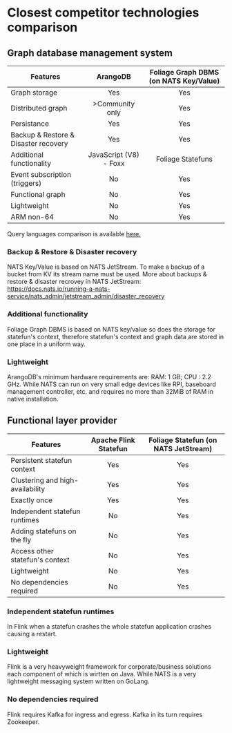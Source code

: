 # Closest competitor technologies comparison

## Graph database management system
| Features | ArangoDB | Foliage Graph DBMS (on NATS Key/Value) |
|----------|:-------------:|:------:|
| Graph storage |  Yes | Yes |
| Distributed graph |    >Community only   | Yes |
| Persistance | Yes | Yes |
| Backup & Restore & Disaster recovery | Yes | Yes |
| Additional functionality | JavaScript (V8) - Foxx | Foliage Statefuns |
| Event subscription (triggers) | No | Yes |
| Functional graph | No | Yes |
| Lightweight | No | Yes |
| ARM non-64 | No | Yes |

Query languages comparison is available [here.](./jpgql.md#comparison-with-other-graph-query-languages)

### Backup & Restore & Disaster recovery
NATS Key/Value is based on NATS JetStream. To make a backup of a bucket from KV its stream name must be used. More about backups & restore & disaster recrovey in NATS JetStream:  
https://docs.nats.io/running-a-nats-service/nats_admin/jetstream_admin/disaster_recovery

### Additional functionality
Foliage Graph DBMS is based on NATS key/value so does the storage for statefun's context, therefore statefun's context and graph data are stored in one place in a uniform way.

### Lightweight
ArangoDB's minimum hardware requirements are: RAM: 1 GB; CPU : 2.2 GHz. While NATS can run on very small edge devices like RPI, baseboard management controller, etc. and requires no more than 32MiB of RAM in native installation.

## Functional layer provider
| Features | Apache Flink Statefun | Foliage Statefun (on NATS JetStream) |
|----------|:-------------:|:------:|
| Persistent statefun context | Yes | Yes |
| Clustering and high-availability | Yes | Yes |
| Exactly once | Yes | Yes |
| Independent statefun runtimes | No | Yes |
| Adding statefuns on the fly | No | Yes |
| Access other statefun's context | No | Yes |
| Lightweight | No | Yes |
| No dependencies required | No | Yes |

### Independent statefun runtimes
In Flink when a statefun crashes the whole statefun application crashes causing a restart.

### Lightweight
Flink is a very heavyweight framework for corporate/business solutions each component of which is wirtten on Java. While NATS is a very lightweight messaging system written on GoLang.

### No dependencies required
Flink requires Kafka for ingress and egress. Kafka in its turn requires Zookeeper.

